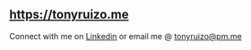 ## <a href="https://tonyruizo.me" target="_blank">https://tonyruizo.me</a>
<p>Connect with me on <a href="https://www.linkedin.com/in/tonyruizo/">Linkedin<a/> or email me @ <a href="mailto:tonyruizo@pm.me">tonyruizo@pm.me<a/></p>


  
